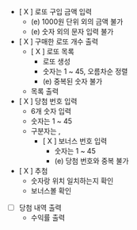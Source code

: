 - [ X ] 로또 구입 금액 입력
  - (e) 1000원 단위 외의 금액 불가
  - (e) 숫자 외의 문자 입력 불가
- [ X ] 구매한 로또 개수 출력
    - [ X ] 로또 목록
        - 로또 생성
        - 숫자는 1 ~ 45, 오름차순 정렬
        - (e) 중복된 숫자 불가
    - 목록 출력
- [ X ] 당첨 번호 입력
    - 6개 숫자 입력
    - 숫자는 1 ~ 45
    - 구분자는 ,
      - [ X ] 보너스 번호 입력
        - 숫자는 1 ~ 45
        - (e) 당첨 번호와 중복 불가
- [ X ] 추첨
    - 숫자랑 위치 일치하는지 확인
    - 보너스볼 확인
- [ ] 당첨 내역 출력
    - 수익률 출력